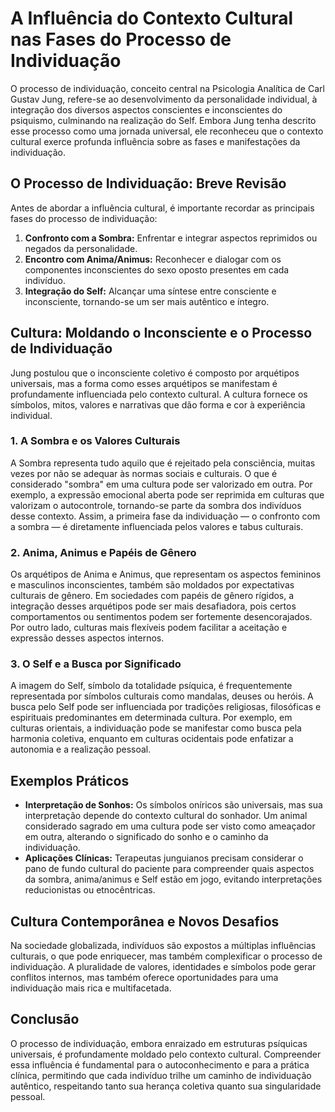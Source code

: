 # A Influência do Contexto Cultural nas Fases do Processo de Individuação

O processo de individuação, conceito central na Psicologia Analítica de Carl Gustav Jung, refere-se ao desenvolvimento da personalidade individual, à integração dos diversos aspectos conscientes e inconscientes do psiquismo, culminando na realização do Self. Embora Jung tenha descrito esse processo como uma jornada universal, ele reconheceu que o contexto cultural exerce profunda influência sobre as fases e manifestações da individuação.

## O Processo de Individuação: Breve Revisão

Antes de abordar a influência cultural, é importante recordar as principais fases do processo de individuação:

1. **Confronto com a Sombra:** Enfrentar e integrar aspectos reprimidos ou negados da personalidade.
2. **Encontro com Anima/Animus:** Reconhecer e dialogar com os componentes inconscientes do sexo oposto presentes em cada indivíduo.
3. **Integração do Self:** Alcançar uma síntese entre consciente e inconsciente, tornando-se um ser mais autêntico e íntegro.

## Cultura: Moldando o Inconsciente e o Processo de Individuação

Jung postulou que o inconsciente coletivo é composto por arquétipos universais, mas a forma como esses arquétipos se manifestam é profundamente influenciada pelo contexto cultural. A cultura fornece os símbolos, mitos, valores e narrativas que dão forma e cor à experiência individual.

### 1. **A Sombra e os Valores Culturais**

A Sombra representa tudo aquilo que é rejeitado pela consciência, muitas vezes por não se adequar às normas sociais e culturais. O que é considerado "sombra" em uma cultura pode ser valorizado em outra. Por exemplo, a expressão emocional aberta pode ser reprimida em culturas que valorizam o autocontrole, tornando-se parte da sombra dos indivíduos desse contexto. Assim, a primeira fase da individuação — o confronto com a sombra — é diretamente influenciada pelos valores e tabus culturais.

### 2. **Anima, Animus e Papéis de Gênero**

Os arquétipos de Anima e Animus, que representam os aspectos femininos e masculinos inconscientes, também são moldados por expectativas culturais de gênero. Em sociedades com papéis de gênero rígidos, a integração desses arquétipos pode ser mais desafiadora, pois certos comportamentos ou sentimentos podem ser fortemente desencorajados. Por outro lado, culturas mais flexíveis podem facilitar a aceitação e expressão desses aspectos internos.

### 3. **O Self e a Busca por Significado**

A imagem do Self, símbolo da totalidade psíquica, é frequentemente representada por símbolos culturais como mandalas, deuses ou heróis. A busca pelo Self pode ser influenciada por tradições religiosas, filosóficas e espirituais predominantes em determinada cultura. Por exemplo, em culturas orientais, a individuação pode se manifestar como busca pela harmonia coletiva, enquanto em culturas ocidentais pode enfatizar a autonomia e a realização pessoal.

## Exemplos Práticos

- **Interpretação de Sonhos:** Os símbolos oníricos são universais, mas sua interpretação depende do contexto cultural do sonhador. Um animal considerado sagrado em uma cultura pode ser visto como ameaçador em outra, alterando o significado do sonho e o caminho da individuação.
- **Aplicações Clínicas:** Terapeutas junguianos precisam considerar o pano de fundo cultural do paciente para compreender quais aspectos da sombra, anima/animus e Self estão em jogo, evitando interpretações reducionistas ou etnocêntricas.

## Cultura Contemporânea e Novos Desafios

Na sociedade globalizada, indivíduos são expostos a múltiplas influências culturais, o que pode enriquecer, mas também complexificar o processo de individuação. A pluralidade de valores, identidades e símbolos pode gerar conflitos internos, mas também oferece oportunidades para uma individuação mais rica e multifacetada.

## Conclusão

O processo de individuação, embora enraizado em estruturas psíquicas universais, é profundamente moldado pelo contexto cultural. Compreender essa influência é fundamental para o autoconhecimento e para a prática clínica, permitindo que cada indivíduo trilhe um caminho de individuação autêntico, respeitando tanto sua herança coletiva quanto sua singularidade pessoal.